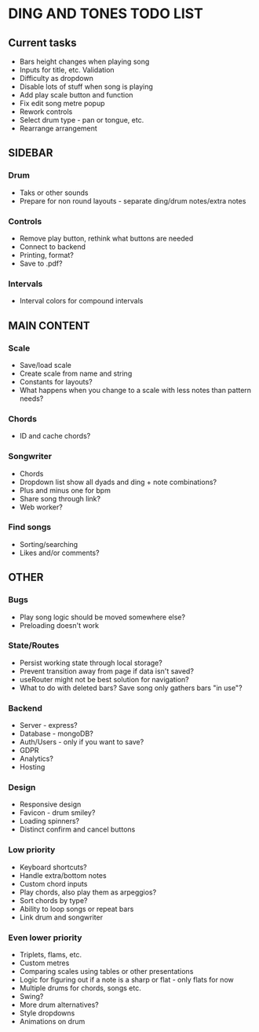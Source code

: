 # DING AND TONES TODO LIST

## Current tasks

* Bars height changes when playing song
* Inputs for title, etc. Validation
* Difficulty as dropdown
* Disable lots of stuff when song is playing
* Add play scale button and function
* Fix edit song metre popup
* Rework controls
* Select drum type - pan or tongue, etc.
* Rearrange arrangement

## SIDEBAR

### Drum

* Taks or other sounds
* Prepare for non round layouts - separate ding/drum notes/extra notes

### Controls

* Remove play button, rethink what buttons are needed
* Connect to backend
* Printing, format?
* Save to .pdf?

### Intervals

* Interval colors for compound intervals

## MAIN CONTENT

### Scale

* Save/load scale
* Create scale from name and string
* Constants for layouts?
* What happens when you change to a scale with less notes than pattern needs?

### Chords

* ID and cache chords?

### Songwriter

* Chords
* Dropdown list show all dyads and ding + note combinations?
* Plus and minus one for bpm
* Share song through link?
* Web worker?

### Find songs

* Sorting/searching
* Likes and/or comments?

## OTHER

### Bugs

* Play song logic should be moved somewhere else?
* Preloading doesn't work

### State/Routes

* Persist working state through local storage?
* Prevent transition away from page if data isn't saved?
* useRouter might not be best solution for navigation?
* What to do with deleted bars? Save song only gathers bars "in use"?

### Backend

* Server - express?
* Database - mongoDB?
* Auth/Users - only if you want to save?
* GDPR
* Analytics?
* Hosting

### Design

* Responsive design
* Favicon - drum smiley?
* Loading spinners?
* Distinct confirm and cancel buttons

### Low priority

* Keyboard shortcuts?
* Handle extra/bottom notes
* Custom chord inputs
* Play chords, also play them as arpeggios?
* Sort chords by type?
* Ability to loop songs or repeat bars
* Link drum and songwriter

### Even lower priority

* Triplets, flams, etc.
* Custom metres
* Comparing scales using tables or other presentations
* Logic for figuring out if a note is a sharp or flat - only flats for now
* Multiple drums for chords, songs etc.
* Swing?
* More drum alternatives?
* Style dropdowns
* Animations on drum
